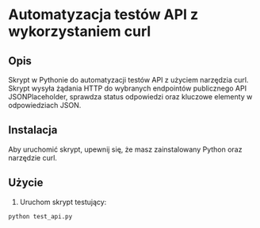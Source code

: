 # Automatyzacja testów API z wykorzystaniem curl

## Opis

Skrypt w Pythonie do automatyzacji testów API z użyciem narzędzia curl. Skrypt wysyła żądania HTTP do wybranych endpointów publicznego API JSONPlaceholder, sprawdza status odpowiedzi oraz kluczowe elementy w odpowiedziach JSON.

## Instalacja

Aby uruchomić skrypt, upewnij się, że masz zainstalowany Python oraz narzędzie curl.

## Użycie

1. Uruchom skrypt testujący:

```bash
python test_api.py

